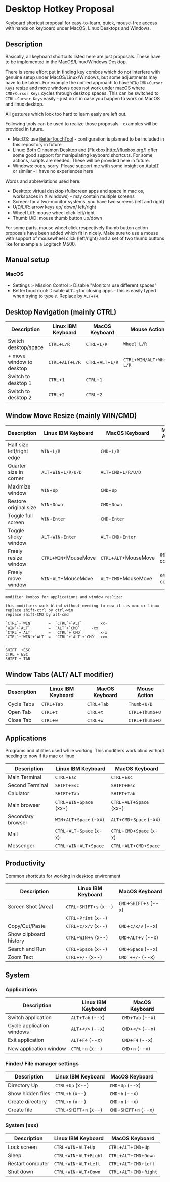 # Desktop Hotkey Proposal
Keyboard shortcut proposal for easy-to-learn, quick, mouse-free access with hands on keyboard under MacOS, Linux Desktops and Windows.

## Description
Basically, all keyboard shortcuts listed here are just proposals. These have to be implemented in the MacOS/Linux/Windows Desktop. 

There is some effort put in finding key combos which do not interfere with genuine setup under MacOS/Linux/Windows, but some adjustments may have to be taken. For example the unified approach to have `WIN/CMD`+`Cursor Keys` resize and move windows does not work under macOS where `CMD`+`Cursor Keys` cycles through desktop spaces. This can be switched to `CTRL`+`Cursor Keys` easily - just do it in case you happen to work on MacOS and linux desktop.

All gestures which look too hard to learn easly are left out. 

Following tools can be used to realize those proposals - examples will be provided in future.

* MacOS: use [BetterTouchTool](https://folivora.ai/) - configuration is planned to be included in this repository in future
* Linux: Both [Cinnamon Desktop](https://linuxmint.com/download.php) and [Fluxbox|http://fluxbox.org/]  offer some good support for manipulating keyboard shortcuts. For some actions, scripts are needed. These will be provided here in future.
* Windows: oops, sorry. Please support me with some insight on [AutoIT](https://www.autoitscript.com/site/autoit/) or similar - I have no experiences here

Words and abbreviations used here:

* Desktop: virtual desktop (fullscreen apps and space in mac os, workspaces in X windows) - may contain multiple screens
* Screen: for a two-monitor systems, you have two screens (left and right)
* U/D/L/R: arrow keys up/ down/ left/right
* Wheel L/R: mouse wheel click left/right
* Thumb U/D: mouse thumb button up/down

For some parts, mouse wheel click respectively thumb button action proposals have been added which fit in nicely. Make sure to use a mouse with support of mousewheel click (left/right) and a set of two thumb buttons like for example a Logitech M500.

## Manual setup


### MacOS

* Settings > Mission Control > Disable "Monitors use different spaces"
* BetterTouchTool: Disable `ALT`+`q` for closing apps - this is easily typed when trying to type `@`. Replace by `ALT`+`F4`.


## Desktop Navigation (mainly CTRL)

|Description              |Linux IBM Keyboard       | MacOS Keyboard          |Mouse Action                    |
|-------------------------|-------------------------|-------------------------|--------------------------------|
|Switch desktop/space     |`CTRL`+`L/R`             |`CTRL`+`L/R`             |`Wheel L/R`                     |
|+ move window to desktop |`CTRL`+`ALT`+`L/R`       |`CTRL`+`ALT`+`L/R`       |`CTRL`+`WIN/ALT`+`Wheel L/R`    |
|Switch to desktop 1      |`CTRL`+`1`               |`CTRL`+`1`               |                                |
|Switch to desktop 2      |`CTRL`+`2`               |`CTRL`+`2`               |                                |


## Window Move Resize (mainly WIN/CMD)

|Description              |Linux IBM Keyboard       | MacOS Keyboard          |Mouse Action             |
|-------------------------|-------------------------|-------------------------|-------------------------|
|Half size left/right edge|`WIN`+`L/R`              |`CMD`+`L/R`              |                         |
|Quarter size in corner   |`ALT`+`WIN`+`L/R/U/D`    |`ALT`+`CMD`+`L/R/U/D`    |                         |
|Maximize window          |`WIN`+`Up`               |`CMD`+`Up`               |                         |
|Restore original size    |`WIN`+`Down`             |`CMD`+`Down`             |                         |
|Toggle full screen       |`WIN`+`Enter`            |`CMD`+`Enter`            |                         |
|Toggle sticky window     |`ALT`+`WIN`+`Enter`      |`ALT`+`CMD`+`Enter`      |                         |
|Freely resize window     |`CTRL`+`WIN`+MouseMove   |`CTRL`+`ALT`+MouseMove   |see left columns         |
|Freely move window       |`WIN`+`ALT`+MouseMove    |`ALT`+`CMD`+MouseMove    |see left columns         |

```
modifier kombos for applications and window res^ize:

this modifiers work blind without needing to now if its mac or linux
replace shift-ctrl by ctrl-win
replace shift-CMD by alt-cmd

`CTRL`+`WIN`       =  `CTRL`+`ALT`        xx-  
`WIN`+`ALT`        =  `ALT`+`CMD`	  -xx
`CTRL`+`ALT`       =  `CTRL`+`CMD`        x-x  
`CTRL`+`WIN`+`ALT` =  `CTRL`+`ALT`+`CMD`  xxx


SHIFT  +ESC
CTRL + ESC
SHIFT + TAB
```


## Window Tabs (ALT/ ALT modifier)

|Description              |Linux IBM Keyboard       | MacOS Keyboard          |Mouse Action             |
|-------------------------|-------------------------|-------------------------|-------------------------|
|Cycle Tabs               |`CTRL`+`Tab`             |`CTRL`+`Tab`             |`Thumb`+`U/D`            |
|Open Tab                 |`CTRL`+`t`               |`CTRL`+`t`               |`CTRL`+`Thumb`+`U`       |
|Close Tab                |`CTRL`+`w`               |`CTRL`+`w`               |`CTRL`+`Thumb`+`D`       |


## Applications 
Programs and utilities used while working. This modifiers work blind without needing to now if its mac or linux


|Description              |Linux IBM Keyboard         | MacOS Keyboard            |
|-------------------------|---------------------------|---------------------------|
|Main Terminal            |`CTRL`+`Esc`               |`CTRL`+`Esc`               |
|Second Terminal          |`SHIFT`+`Esc`              |`SHIFT`+`Esc`              |
|Calulator                |`SHIFT`+`Tab`              |`SHIFT`+`Tab`              |
|Main browser             |`CTRL`+`WIN`+`Space` (xx-) |`CTRL`+`ALT`+`Space` (xx-) |   
|Secondary browser        |`WIN`+`ALT`+`Space`  (-xx) |`ALT`+`CMD`+`Space`  (-xx) |  
|Mail                     |`CTRL`+`ALT`+`Space` (x-x) |`CTRL`+`CMD`+`Space` (x-x) |  
|Messenger                |`CTRL`+`WIN`+`ALT`+`Space` |`CTRL`+`ALT`+`CMD`+`Space` |  


## Productivity

Common shortcuts for working in desktop environment


|Description              |Linux IBM Keyboard         | MacOS Keyboard              |
|-------------------------|---------------------------|-----------------------------|
|Screen Shot (Area)       |`CTRL`+`SHIFT`+`s`  (x--)  |`CMD`+`SHIFT`+`s`    (--x)   |
|                         |`CTRL`+`Print`      (x--)  |                             |
|Copy/Cut/Paste           |`CTRL`+`c/x/v`      (x--)  |`CMD`+`c/x/v`        (--x)   |
|Show clipboard history   |`CTRL`+`WIN`+`v`    (x--)  |`CMD`+`ALT`+`v`      (--x)   |
|Search and Run           |`CTRL`+`Space`      (x--)  |`CMD`+`Space`        (--x)   |
|Zoom Text                |`CTRL`+`+/-`        (x--)  |`CMD `+`+/-`         (--x)   |


## System


### Applications

|Description              |Linux IBM Keyboard         | MacOS Keyboard           |
|-------------------------|---------------------------|--------------------------|
|Switch application       |`ALT`+`Tab` (--x)          |`CMD`+`Tab`  (--x)        |
|Cycle application windows|`ALT`+`</>` (--x)          |`CMD`+`</>`  (--x)        |
|Exit application         |`ALT`+`F4`  (--x)          |`CMD`+`F4`   (--x)        |
|New application window   |`CTRL`+`n`  (x--)          |`CMD`+`n`    (--x)        |

### Finder/ File manager settings

|Description              |Linux IBM Keyboard         | MacOS Keyboard           |
|-------------------------|---------------------------|--------------------------|
|Directory Up             |`CTRL`+`Up`        (x--)   |`CMD`+`Up`        (--x)   |
|Show hidden files        |`CTRL`+`h`         (x--)   |`CMD`+`h`         (--x)   |
|Create directory         |`CTRL`+`n`         (x--)   |`CMD`+`n`         (--x)   |
|Create file              |`CTRL`+`SHIFT`+`n` (x--)   |`CMD`+`SHIFT`+`n` (--x)   |

### System (xxx)

|Description              |Linux IBM Keyboard         | MacOS Keyboard           |
|-------------------------|---------------------------|--------------------------|
|Lock screen              |`CTRL`+`WIN`+`ALT`+`Up`    |`CTRL`+`ALT`+`CMD`+`Up`   |
|Sleep                    |`CTRL`+`WIN`+`ALT`+`Right` |`CTRL`+`ALT`+`CMD`+`Down` |
|Restart computer         |`CTRL`+`WIN`+`ALT`+`Left`  |`CTRL`+`ALT`+`CMD`+`Left` |
|Shut down                |`CTRL`+`WIN`+`ALT`+`Down`  |`CTRL`+`ALT`+`CMD`+`Right`|
